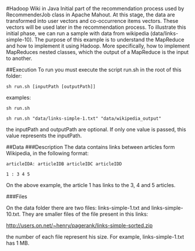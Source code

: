 #Hadoop Wiki in Java
Initial part of the recommendation process used by RecommenderJob class in Apache Mahout. At this stage, the data are transformed into user vectors and co-occurrence  items vectors. These vectors will be used later in the recommendation process.
To illustrate this initial phase, we can run a sample with data from wikipedia (data/links-simple-10).
The purpose of this example is to understand the MapReduce and how to implement it using Hadoop. More specifically, how to implement MapReduces nested classes, which the output of a MapReduce is the input to another.

##Execution
To run you must execute the script run.sh in the root of this folder:
```
sh run.sh [inputPath [outputPath]]
```
examples:

```
sh run.sh
```

```
sh run.sh "data/links-simple-1.txt" "data/wikipedia_output"
```


the inputPath and outputPath are optional. If only one value is passed, this value represents the inputPath.

##Data
###Description
The data contains links between articles form Wikipedia, in the following format:

```
articleIDA: articleIDB articleIDC articleIDD
```

```
1 : 3 4 5
```
On the above example, the article 1 has links to the 3, 4 and 5 articles.

###Files

On the data folder there are two files: links-simple-1.txt and links-simple-10.txt. They are smaller files of the file present in this links:

http://users.on.net/~henry/pagerank/links-simple-sorted.zip

the number of each file represent his size. For example, links-simple-1.txt has 1 MB.
